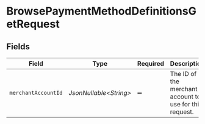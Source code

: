# BrowsePaymentMethodDefinitionsGetRequest


## Fields

| Field                                                   | Type                                                    | Required                                                | Description                                             |
| ------------------------------------------------------- | ------------------------------------------------------- | ------------------------------------------------------- | ------------------------------------------------------- |
| `merchantAccountId`                                     | *JsonNullable\<String>*                                 | :heavy_minus_sign:                                      | The ID of the merchant account to use for this request. |